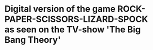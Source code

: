 # Digital version of the game ROCK-PAPER-SCISSORS-LIZARD-SPOCK as seen on the TV-show 'The Big Bang Theory'
